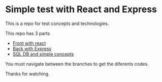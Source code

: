 # Simple test with React and Express

This is a repo for test concepts and technologies.

This repo has 3 parts

- [Front with react](https://github.com/emiliogrv/express-react-test/tree/front)
- [Back with Express](https://github.com/emiliogrv/express-react-test/tree/back)
- [SQL DB and simple concepts](https://github.com/emiliogrv/express-react-test/tree/sql)

You must navigate between the branches to get the diferents codes.

Thanks for watching.
